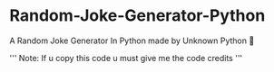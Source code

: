 # Random-Joke-Generator-Python

A Random Joke Generator In Python made by Unknown Python 👿

'''
Note: If u copy this code u must give me the code credits
'''
